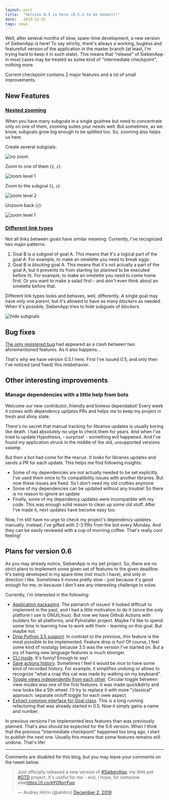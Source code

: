```yaml
---
layout: post
title:  "Version 0.5 is here (0.5.1 to be honest)!"
date:   2019-12-02
tags: news
---
```


Well, after several months of slow, spare-time development, a new version of SiebenApp is here!
To say strictly, there's always a working, bugless and featurefull version of the application in the master branch (at least, I'm trying hard to keep it in such state).
This means that "release" of SiebenApp in most cases may be treated as some kind of "intermediate checkpoint", nothing more.

Current checkpoint contains 2 major features and a lot of small improvements.

## New Features

### [Nested zooming][issue17]

When you have many subgoals in a single goaltree but need to concentrate only on one of them, zooming suites your needs well.
But sometimes, as we know, subgoals grow big enough to be splitted too.
So, zooming also helps us here.

Create several subgoals:

![no zoom](/SiebenApp/images/2019-12-02-release/zoom0.jpg)

Zoom to one of them (`2`, `z`):

![zoom level 1](/SiebenApp/images/2019-12-02-release/zoom1.jpg)

Zoom to the subgoal (`3`, `z`):

![zoom level 2](/SiebenApp/images/2019-12-02-release/zoom2.jpg)

Unzoom back (`z`):

![zoom level 1](/SiebenApp/images/2019-12-02-release/zoom1.jpg)

### [Different link types][issue16]

Not all links between goals have similar meaning.
Currently, I've recognized two major patterns:

1. Goal B is _a subgoal_ of goal A.
   This means that it's a logical part of the goal A.
   For example, to make an omelette you need to break eggs.
2. Goal B is _blocking_ goal A.
   This means that it's not actually a part of the goal A, but it prevents its from starting (or _planned_ to be executed before it).
   For example, to make an omelette you need to come home first.
   Or you want to make a salad first - and don't even think about an omelette before that.

Different link types looks and behaves, well, differently.
A single goal may have only one _parent_, but it's allowed to have as many _blockers_ as needed.
When it's possible, SiebenApp tries to hide subgoals of _blockers_.

![hide subgoals](/SiebenApp/images/2019-12-02-release/hide-subgoals.jpg)

## Bug fixes

[The only registered bug][issue63] had appeared as a clash between two aforementioned features.
As it also happens...

That's why we have version 0.5.1 here.
First I've issued 0.5, and only then I've noticed (and fixed) this misbehavior.

## Other interesting improvements

### Manage dependencies with a little help from bots

Welcome our new contributor, friendly and tireless dependabot!
Every week it comes with dependency updates PRs and helps me to keep my project in fresh and shiny state.

There's no secret that manual tracking for libraries updates is usually boring like death.
I had absolutely no urge to check them for years.
And when I've tried to update Hypothesis, - surprise! - something evil happened.
And I've found my application struck in the middle of the old, unsupported  versions swamp.

But then a bot had come for the rescue.
It looks for libraries updates and sends a PR for each update.
This helps me find following insights:

- Some of my dependencies are not actually needed to be set explicitly.
  I've used them once to fix compatibility issues with another libraries.
  But now these issues are fixed. So I don't need my old cruthes anymore
- Some of my dependencies can be updated without any trouble!
  So there is no reason to ignore an update
- Finally,  some of my dependency updates were incompatible wth my code.
  This was enough solid reason to clean up some old stuff.
  After I've made it, next updates have become easy too.

Now, I'm still have no urge to check my project's dependency updates manually.
Instead, I've gifted with 2-3 PRs from the bot every Monday.
And they can be easily reviewed with a cup of morning coffee.
That's really cool feeling!

## Plans for version 0.6

As you may already notice, SiebenApp is my pet project.
So, there are no strict plans to implement some given set of features to the given deadline.
It's being developed in my spare time (not much I have), and only in direction I like.
Sometimes it moves pretty slow - just because it's good enough for me, or because I don't see any interesting challenge to solve.

Currently, I'm interested in the following:

 - [Application packaging][issue1].
   The patriarch of issues!
   It looked difficult to implement in the past, and I had a little motivation to do it (since the only platform I use is GNU/Linux).
   But now we have Github Actions with builders for all platforms, and PyInstaller project.
   Maybe I'd like to spend some time in learning how to work with them - learning on this goal.
   But maybe not.
 - [Drop Python 3.5 support][issue64].
   In contrast to the previous, this feature is the most possible to be implemented.
   Feature drop is fun!
   Of course, I feel some kind of nostalgy because 3.5 was the version I've started on.
   But a joy of having new language features is much stronger.
 - [CLI mode][issue65]. It's funny! Enough to say!
 - [Save actions history][issue66].
   Sometimes I feel it would be nice to have some kind of recorded history.
   For example, it simplifies undoing or allows to recognize "what a crap this cat was made by walking on my keyboard".
 - [Toggle views independently from each other][issue67].
   Circular toggle between view modes was one of the first features.
   It was made quick&dirty and now looks like a 5th wheel.
   I'll try to replace it with more "classical" approach: separate on/off toggle for each view aspect.
 - [Extract common interface for Goal class][issue68].
   This is a long running refactoring that was already started in 0.5.
   Now it simply gains a name and number.

In previous versions I've implemented less features than was previously planned.
That's also should be expected for the 0.6 version.
When I think that the previous "intermediate checkpoint" happened too long ago, I start to publish the next one.
Usually this means that some features remains still undone.
That's life!

---

Comments are disabled for this blog, but you may leave your comments on the tweet below.
<blockquote class="twitter-tweet"><p lang="en" dir="ltr">Just officially released a new version of <a href="https://twitter.com/hashtag/SiebenApp?src=hash&amp;ref_src=twsrc%5Etfw">#SiebenApp</a>, my little pet <a href="https://twitter.com/hashtag/GTD?src=hash&amp;ref_src=twsrc%5Etfw">#GTD</a> project. It&#39;s useful for me - and, I hope, for someone else<a href="https://t.co/eYOfprrFuq">https://t.co/eYOfprrFuq</a></p>&mdash; Andrey Hitrin (@ahitrin) <a href="https://twitter.com/ahitrin/status/1201556402361245699?ref_src=twsrc%5Etfw">December 2, 2019</a></blockquote>
<script async src="https://platform.twitter.com/widgets.js" charset="utf-8"></script>

[issue1]: https://github.com/ahitrin/SiebenApp/issues/1
[issue16]: https://github.com/ahitrin/SiebenApp/issues/16
[issue17]: https://github.com/ahitrin/SiebenApp/issues/17
[issue63]: https://github.com/ahitrin/SiebenApp/issues/63
[issue64]: https://github.com/ahitrin/SiebenApp/issues/64
[issue65]: https://github.com/ahitrin/SiebenApp/issues/65
[issue66]: https://github.com/ahitrin/SiebenApp/issues/66
[issue67]: https://github.com/ahitrin/SiebenApp/issues/67
[issue68]: https://github.com/ahitrin/SiebenApp/issues/68
